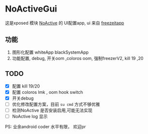 # NoActiveGui


这是xposed 模块 [NoActive](https://github.com/myflavor/NoActive) 的 UI配置app, ui 来自 [freezeitapp](https://github.com/jark006/freezeitapp)

## 功能

1. 图形化配置 whiteApp blackSystemApp
2. 功能配置, debug, 开关oom ,coloros oom, 强制freezerV2, kill 19 ,20

## TODO

 - [x] 配置 kill 19/20
 - [x] 配置 coloros lmk , oom hook switch
 - [x] 开关debug
 - [ ] 优化修改配置方案，目前 `su cmd` 方式不够优雅
 - [ ] 检测NoActive 是否安装启用,可能无法实现
 - [ ] NoActive log 显示 

PS: 业余android coder 水平有限， 欢迎pr